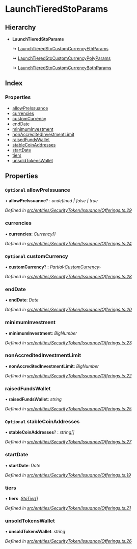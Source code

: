 # LaunchTieredStoParams

## Hierarchy

* **LaunchTieredStoParams**

  ↳ [LaunchTieredStoCustomCurrencyEthParams](_entities_securitytoken_issuance_offerings_.launchtieredstocustomcurrencyethparams.md)

  ↳ [LaunchTieredStoCustomCurrencyPolyParams](_entities_securitytoken_issuance_offerings_.launchtieredstocustomcurrencypolyparams.md)

  ↳ [LaunchTieredStoCustomCurrencyBothParams](_entities_securitytoken_issuance_offerings_.launchtieredstocustomcurrencybothparams.md)

## Index

### Properties

* [allowPreIssuance](_entities_securitytoken_issuance_offerings_.launchtieredstoparams.md#optional-allowpreissuance)
* [currencies](_entities_securitytoken_issuance_offerings_.launchtieredstoparams.md#currencies)
* [customCurrency](_entities_securitytoken_issuance_offerings_.launchtieredstoparams.md#optional-customcurrency)
* [endDate](_entities_securitytoken_issuance_offerings_.launchtieredstoparams.md#enddate)
* [minimumInvestment](_entities_securitytoken_issuance_offerings_.launchtieredstoparams.md#minimuminvestment)
* [nonAccreditedInvestmentLimit](_entities_securitytoken_issuance_offerings_.launchtieredstoparams.md#nonaccreditedinvestmentlimit)
* [raisedFundsWallet](_entities_securitytoken_issuance_offerings_.launchtieredstoparams.md#raisedfundswallet)
* [stableCoinAddresses](_entities_securitytoken_issuance_offerings_.launchtieredstoparams.md#optional-stablecoinaddresses)
* [startDate](_entities_securitytoken_issuance_offerings_.launchtieredstoparams.md#startdate)
* [tiers](_entities_securitytoken_issuance_offerings_.launchtieredstoparams.md#tiers)
* [unsoldTokensWallet](_entities_securitytoken_issuance_offerings_.launchtieredstoparams.md#unsoldtokenswallet)

## Properties

### `Optional` allowPreIssuance

• **allowPreIssuance**? : _undefined \| false \| true_

_Defined in_ [_src/entities/SecurityToken/Issuance/Offerings.ts:29_](https://github.com/PolymathNetwork/polymath-sdk/blob/e8bbc1e/src/entities/SecurityToken/Issuance/Offerings.ts#L29)

### currencies

• **currencies**: _Currency\[\]_

_Defined in_ [_src/entities/SecurityToken/Issuance/Offerings.ts:24_](https://github.com/PolymathNetwork/polymath-sdk/blob/e8bbc1e/src/entities/SecurityToken/Issuance/Offerings.ts#L24)

### `Optional` customCurrency

• **customCurrency**? : _Partial‹_[_CustomCurrency_](_types_index_.customcurrency.md)_›_

_Defined in_ [_src/entities/SecurityToken/Issuance/Offerings.ts:28_](https://github.com/PolymathNetwork/polymath-sdk/blob/e8bbc1e/src/entities/SecurityToken/Issuance/Offerings.ts#L28)

### endDate

• **endDate**: _Date_

_Defined in_ [_src/entities/SecurityToken/Issuance/Offerings.ts:20_](https://github.com/PolymathNetwork/polymath-sdk/blob/e8bbc1e/src/entities/SecurityToken/Issuance/Offerings.ts#L20)

### minimumInvestment

• **minimumInvestment**: _BigNumber_

_Defined in_ [_src/entities/SecurityToken/Issuance/Offerings.ts:23_](https://github.com/PolymathNetwork/polymath-sdk/blob/e8bbc1e/src/entities/SecurityToken/Issuance/Offerings.ts#L23)

### nonAccreditedInvestmentLimit

• **nonAccreditedInvestmentLimit**: _BigNumber_

_Defined in_ [_src/entities/SecurityToken/Issuance/Offerings.ts:22_](https://github.com/PolymathNetwork/polymath-sdk/blob/e8bbc1e/src/entities/SecurityToken/Issuance/Offerings.ts#L22)

### raisedFundsWallet

• **raisedFundsWallet**: _string_

_Defined in_ [_src/entities/SecurityToken/Issuance/Offerings.ts:25_](https://github.com/PolymathNetwork/polymath-sdk/blob/e8bbc1e/src/entities/SecurityToken/Issuance/Offerings.ts#L25)

### `Optional` stableCoinAddresses

• **stableCoinAddresses**? : _string\[\]_

_Defined in_ [_src/entities/SecurityToken/Issuance/Offerings.ts:27_](https://github.com/PolymathNetwork/polymath-sdk/blob/e8bbc1e/src/entities/SecurityToken/Issuance/Offerings.ts#L27)

### startDate

• **startDate**: _Date_

_Defined in_ [_src/entities/SecurityToken/Issuance/Offerings.ts:19_](https://github.com/PolymathNetwork/polymath-sdk/blob/e8bbc1e/src/entities/SecurityToken/Issuance/Offerings.ts#L19)

### tiers

• **tiers**: [_StoTier_](_types_index_.stotier.md)_\[\]_

_Defined in_ [_src/entities/SecurityToken/Issuance/Offerings.ts:21_](https://github.com/PolymathNetwork/polymath-sdk/blob/e8bbc1e/src/entities/SecurityToken/Issuance/Offerings.ts#L21)

### unsoldTokensWallet

• **unsoldTokensWallet**: _string_

_Defined in_ [_src/entities/SecurityToken/Issuance/Offerings.ts:26_](https://github.com/PolymathNetwork/polymath-sdk/blob/e8bbc1e/src/entities/SecurityToken/Issuance/Offerings.ts#L26)


